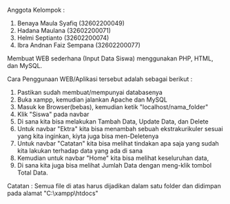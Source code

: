 Anggota Kelompok :
1. Benaya Maula Syafiq      (32602200049)
2. Hadana Maulana           (32602200071)
3. Helmi Septianto          (32602200074)
4. Ibra Andnan Faiz Sempana (32602200077)

Membuat WEB sederhana (Input Data Siswa) menggunakan PHP, HTML, dan MySQL.

Cara Penggunaan WEB/Aplikasi tersebut adalah sebagai berikut :
1. Pastikan sudah membuat/mempunyai databasenya
2. Buka xampp, kemudian jalankan Apache dan MySQL
3. Masuk ke Browser(bebas), kemudian ketik "localhost/nama_folder"
4. Klik "Siswa" pada navbar
5. Di sana kita bisa melakukan Tambah Data, Update Data, dan Delete
6. Untuk navbar "Ektra" kita bisa menambah sebuah ekstrakurikuler sesuai yang kita inginkan, kiyta juga bisa men-Deletenya
7. Untuk navbar "Catatan" kita bisa melihat tindakan apa saja yang sudah kita lakukan terhadap data yang ada di sana
8. Kemudian untuk navbar "Home" kita bisa melihat keseluruhan data,
9. Di sana kita juga bisa melihat Jumlah Data dengan meng-klik tombol Total Data.

Catatan : Semua file di atas harus dijadikan dalam satu folder dan didimpan pada alamat "C:\xampp\htdocs"